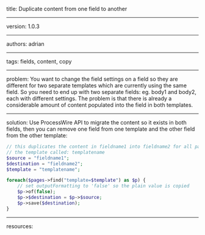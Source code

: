 title: Duplicate content from one field to another

----

version: 1.0.3

----

authors: adrian

----

tags: fields, content, copy

----

problem:
You want to change the field settings on a field so they are different for two separate templates which are currently using the same field. So you need to end up with two separate fields: eg. body1 and body2, each with different settings. The problem is that there is already a considerable amount of content populated into the field in both templates.

----

solution:
Use ProcessWire API to migrate the content so it exists in both fields, then you can remove one field from one template and the other field from the other template:

```PHP
// this duplicates the content in fieldname1 into fieldname2 for all pages with
// the template called: templatename
$source = "fieldname1";
$destination = "fieldname2";
$template = "templatename";

foreach($pages->find("template=$template") as $p) {
    // set outputFormatting to 'false' so the plain value is copied
    $p->of(false);
    $p->$destination = $p->$source;
    $p->save($destination);
}
```

----

resources:
